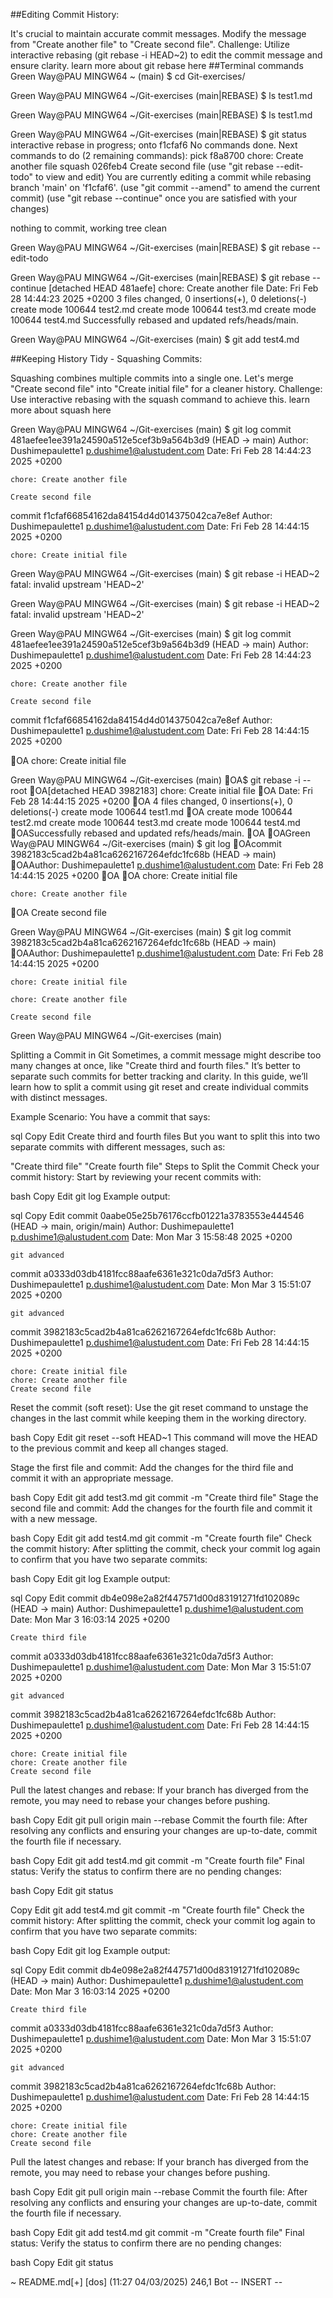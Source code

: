 ##Editing Commit History:

It's crucial to maintain accurate commit messages. Modify the message from "Create another file" to "Create second file".
Challenge: Utilize interactive rebasing (git rebase -i HEAD~2) to edit the commit message and ensure clarity. learn more about git rebase here
##Terminal commands
Green Way@PAU MINGW64 ~ (main)
$ cd Git-exercises/

Green Way@PAU MINGW64 ~/Git-exercises (main|REBASE)
$ ls
test1.md

Green Way@PAU MINGW64 ~/Git-exercises (main|REBASE)
$ ls
test1.md

Green Way@PAU MINGW64 ~/Git-exercises (main|REBASE)
$ git status
interactive rebase in progress; onto f1cfaf6
No commands done.
Next commands to do (2 remaining commands):
   pick f8a8700 chore: Create another file
   squash 026feb4 Create second file
  (use "git rebase --edit-todo" to view and edit)
You are currently editing a commit while rebasing branch 'main' on 'f1cfaf6'.
  (use "git commit --amend" to amend the current commit)
(use "git rebase --continue" once you are satisfied with your changes)

nothing to commit, working tree clean

Green Way@PAU MINGW64 ~/Git-exercises (main|REBASE)
$ git rebase --edit-todo

Green Way@PAU MINGW64 ~/Git-exercises (main|REBASE)
$ git rebase --continue
[detached HEAD 481aefe] chore: Create another file
 Date: Fri Feb 28 14:44:23 2025 +0200
 3 files changed, 0 insertions(+), 0 deletions(-)
 create mode 100644 test2.md
 create mode 100644 test3.md
 create mode 100644 test4.md
Successfully rebased and updated refs/heads/main.

Green Way@PAU MINGW64 ~/Git-exercises (main)
$ git add test4.md

##Keeping History Tidy - Squashing Commits:

Squashing combines multiple commits into a single one. Let's merge "Create second file" into "Create initial file" for a cleaner history.
Challenge: Use interactive rebasing with the squash command to achieve this. learn more about squash here

Green Way@PAU MINGW64 ~/Git-exercises (main)
$ git log
commit 481aefee1ee391a24590a512e5cef3b9a564b3d9 (HEAD -> main)
Author: Dushimepaulette1 <p.dushime1@alustudent.com>
Date:   Fri Feb 28 14:44:23 2025 +0200

    chore: Create another file

    Create second file

commit f1cfaf66854162da84154d4d014375042ca7e8ef
Author: Dushimepaulette1 <p.dushime1@alustudent.com>
Date:   Fri Feb 28 14:44:15 2025 +0200

    chore: Create initial file

Green Way@PAU MINGW64 ~/Git-exercises (main)
$ git rebase -i HEAD~2
fatal: invalid upstream 'HEAD~2'

Green Way@PAU MINGW64 ~/Git-exercises (main)
$ git rebase -i HEAD~2
fatal: invalid upstream 'HEAD~2'

Green Way@PAU MINGW64 ~/Git-exercises (main)
$ git log
commit 481aefee1ee391a24590a512e5cef3b9a564b3d9 (HEAD -> main)
Author: Dushimepaulette1 <p.dushime1@alustudent.com>
Date:   Fri Feb 28 14:44:23 2025 +0200

    chore: Create another file

    Create second file

commit f1cfaf66854162da84154d4d014375042ca7e8ef
Author: Dushimepaulette1 <p.dushime1@alustudent.com>
Date:   Fri Feb 28 14:44:15 2025 +0200

OA    chore: Create initial file

Green Way@PAU MINGW64 ~/Git-exercises (main)
OA$ git rebase -i --root
OA[detached HEAD 3982183] chore: Create initial file
OA Date: Fri Feb 28 14:44:15 2025 +0200
OA 4 files changed, 0 insertions(+), 0 deletions(-)
 create mode 100644 test1.md
OA create mode 100644 test2.md
 create mode 100644 test3.md
 create mode 100644 test4.md
OASuccessfully rebased and updated refs/heads/main.
OA
OAGreen Way@PAU MINGW64 ~/Git-exercises (main)
$ git log
OAcommit 3982183c5cad2b4a81ca6262167264efdc1fc68b (HEAD -> main)
OAAuthor: Dushimepaulette1 <p.dushime1@alustudent.com>
Date:   Fri Feb 28 14:44:15 2025 +0200
OA
OA    chore: Create initial file

    chore: Create another file
OA
    Create second file

Green Way@PAU MINGW64 ~/Git-exercises (main)
$ git log
commit 3982183c5cad2b4a81ca6262167264efdc1fc68b (HEAD -> main)
OAAuthor: Dushimepaulette1 <p.dushime1@alustudent.com>
Date:   Fri Feb 28 14:44:15 2025 +0200

    chore: Create initial file

    chore: Create another file

    Create second file

Green Way@PAU MINGW64 ~/Git-exercises (main)

Splitting a Commit in Git
Sometimes, a commit message might describe too many changes at once, like "Create third and fourth files." It’s better to separate such commits for better tracking and clarity. In this guide, we’ll learn how to split a commit using git reset and create individual commits with distinct messages.

Example Scenario:
You have a commit that says:

sql
Copy
Edit
Create third and fourth files
But you want to split this into two separate commits with different messages, such as:

"Create third file"
"Create fourth file"
Steps to Split the Commit
Check your commit history: Start by reviewing your recent commits with:

bash
Copy
Edit
git log
Example output:

sql
Copy
Edit
commit 0aabe05e25b76176ccfb01221a3783553e444546 (HEAD -> main, origin/main)
Author: Dushimepaulette1 <p.dushime1@alustudent.com>
Date:   Mon Mar 3 15:58:48 2025 +0200

    git advanced

commit a0333d03db4181fcc88aafe6361e321c0da7d5f3
Author: Dushimepaulette1 <p.dushime1@alustudent.com>
Date:   Mon Mar 3 15:51:07 2025 +0200

    git advanced

commit 3982183c5cad2b4a81ca6262167264efdc1fc68b
Author: Dushimepaulette1 <p.dushime1@alustudent.com>
Date:   Fri Feb 28 14:44:15 2025 +0200

    chore: Create initial file
    chore: Create another file
    Create second file
Reset the commit (soft reset): Use the git reset command to unstage the changes in the last commit while keeping them in the working directory.

bash
Copy
Edit
git reset --soft HEAD~1
This command will move the HEAD to the previous commit and keep all changes staged.

Stage the first file and commit: Add the changes for the third file and commit it with an appropriate message.

bash
Copy
Edit
git add test3.md
git commit -m "Create third file"
Stage the second file and commit: Add the changes for the fourth file and commit it with a new message.

bash
Copy
Edit
git add test4.md
git commit -m "Create fourth file"
Check the commit history: After splitting the commit, check your commit log again to confirm that you have two separate commits:

bash
Copy
Edit
git log
Example output:

sql
Copy
Edit
commit db4e098e2a82f447571d00d83191271fd102089c (HEAD -> main)
Author: Dushimepaulette1 <p.dushime1@alustudent.com>
Date:   Mon Mar 3 16:03:14 2025 +0200

    Create third file

commit a0333d03db4181fcc88aafe6361e321c0da7d5f3
Author: Dushimepaulette1 <p.dushime1@alustudent.com>
Date:   Mon Mar 3 15:51:07 2025 +0200

    git advanced

commit 3982183c5cad2b4a81ca6262167264efdc1fc68b
Author: Dushimepaulette1 <p.dushime1@alustudent.com>
Date:   Fri Feb 28 14:44:15 2025 +0200

    chore: Create initial file
    chore: Create another file
    Create second file
Pull the latest changes and rebase: If your branch has diverged from the remote, you may need to rebase your changes before pushing.

bash
Copy
Edit
git pull origin main --rebase
Commit the fourth file: After resolving any conflicts and ensuring your changes are up-to-date, commit the fourth file if necessary.

bash
Copy
Edit
git add test4.md
git commit -m "Create fourth file"
Final status: Verify the status to confirm there are no pending changes:

bash
Copy
Edit
git status

Copy
Edit
git add test4.md
git commit -m "Create fourth file"
Check the commit history: After splitting the commit, check your commit log again to confirm that you have two separate commits:

bash
Copy
Edit
git log
Example output:

sql
Copy
Edit
commit db4e098e2a82f447571d00d83191271fd102089c (HEAD -> main)
Author: Dushimepaulette1 <p.dushime1@alustudent.com>
Date:   Mon Mar 3 16:03:14 2025 +0200

    Create third file

commit a0333d03db4181fcc88aafe6361e321c0da7d5f3
Author: Dushimepaulette1 <p.dushime1@alustudent.com>
Date:   Mon Mar 3 15:51:07 2025 +0200

    git advanced

commit 3982183c5cad2b4a81ca6262167264efdc1fc68b
Author: Dushimepaulette1 <p.dushime1@alustudent.com>
Date:   Fri Feb 28 14:44:15 2025 +0200

    chore: Create initial file
    chore: Create another file
    Create second file
Pull the latest changes and rebase: If your branch has diverged from the remote, you may need to rebase your changes before pushing.

bash
Copy
Edit
git pull origin main --rebase
Commit the fourth file: After resolving any conflicts and ensuring your changes are up-to-date, commit the fourth file if necessary.

bash
Copy
Edit
git add test4.md
git commit -m "Create fourth file"
Final status: Verify the status to confirm there are no pending changes:

bash
Copy
Edit
git status


~
README.md[+] [dos] (11:27 04/03/2025)                                                                                                                                                                    246,1 Bot
-- INSERT --


